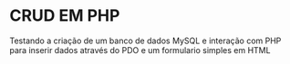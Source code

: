 # CRUD EM PHP
Testando a criação de um banco de dados MySQL e interação com PHP para inserir dados através do PDO e um formulario simples em HTML
